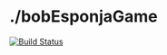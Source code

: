# ./bobEsponjaGame
 
[![Build Status](https://travis-ci.org/wollok/bobEsponjaGame.svg?branch=master)](https://travis-ci.org/wollok/bobEsponjaGame)



